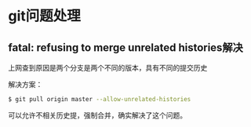 # git问题处理

## fatal: refusing to merge unrelated histories解决

上网查到原因是两个分支是两个不同的版本，具有不同的提交历史

解决方案：

```bash
$ git pull origin master --allow-unrelated-histories
```

可以允许不相关历史提，强制合并，确实解决了这个问题。